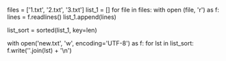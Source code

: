 files = ['1.txt', '2.txt', '3.txt']
list_1 = []
for file in files:
  with open (file, 'r') as f:
      lines = f.readlines()
      list_1.append(lines)

list_sort = sorted(list_1, key=len)

with open('new.txt', 'w', encoding='UTF-8') as f:
  for lst in list_sort:
      f.write(''.join(lst) + '\n')